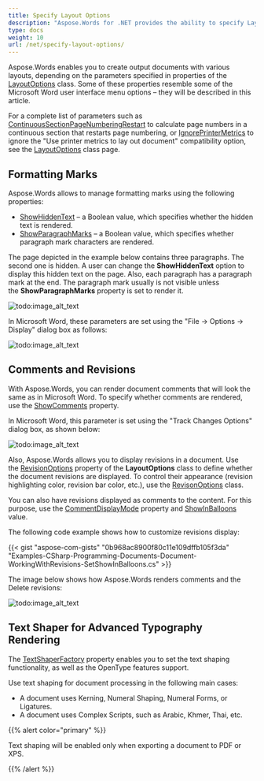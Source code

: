 ```yaml
---
title: Specify Layout Options
description: "Aspose.Words for .NET provides the ability to specify Layout Options for various document layouts."
type: docs
weight: 10
url: /net/specify-layout-options/
---
```


Aspose.Words enables you to create output documents with various layouts, depending on the parameters specified in properties of the [LayoutOptions](https://apireference.aspose.com/words/net/aspose.words.layout/layoutoptions) class. Some of these properties resemble some of the Microsoft Word user interface menu options – they will be described in this article.

For a complete list of parameters such as [ContinuousSectionPageNumberingRestart](https://apireference.aspose.com/words/net/aspose.words.layout/layoutoptions/properties/continuoussectionpagenumberingrestart) to calculate page numbers in a continuous section that restarts page numbering, or [IgnorePrinterMetrics](https://apireference.aspose.com/words/net/aspose.words.layout/layoutoptions/properties/ignoreprintermetrics) to ignore the "Use printer metrics to lay out document" compatibility option, see the [LayoutOptions](https://apireference.aspose.com/words/net/aspose.words.layout/layoutoptions) class page.

## Formatting Marks

Aspose.Words allows to manage formatting marks using the following properties:

- [ShowHiddenText](https://apireference.aspose.com/net/words/aspose.words.layout/layoutoptions/properties/showhiddentext) – a Boolean value, which specifies whether the hidden text is rendered.
- [ShowParagraphMarks](https://apireference.aspose.com/net/words/aspose.words.layout/layoutoptions/properties/showparagraphmarks) – a Boolean value, which specifies whether paragraph mark characters are rendered.

The page depicted in the example below contains three paragraphs. The second one is hidden. A user can change the **ShowHiddenText** option to display this hidden text on the page. Also, each paragraph has a paragraph mark at the end. The paragraph mark usually is not visible unless the **ShowParagraphMarks** property is set to render it.

![todo:image_alt_text](specify-layout-options_1.png)

In Microsoft Word, these parameters are set using the "File → Options → Display" dialog box as follows:

![todo:image_alt_text](specify-layout-options_2.jpg)

## Comments and Revisions

With Aspose.Words, you can render document comments that will look the same as in Microsoft Word. To specify whether comments are rendered, use the [ShowComments](https://apireference.aspose.com/net/words/aspose.words.layout/layoutoptions/properties/showcomments) property.

In Microsoft Word, this parameter is set using the "Track Changes Options" dialog box, as shown below:

![todo:image_alt_text](specify-layout-options_3.jpg)

Also, Aspose.Words allows you to display revisions in a document. Use the [RevisionOptions](https://apireference.aspose.com/net/words/aspose.words.layout/layoutoptions/properties/revisionoptions) property of the **LayoutOptions** class to define whether the document revisions are displayed. To control their appearance (revision highlighting color, revision bar color, etc.), use the [RevisonOptions](https://apireference.aspose.com/net/words/aspose.words.layout/revisionoptions) class.

You can also have revisions displayed as comments to the content. For this purpose, use the [CommentDisplayMode](https://apireference.aspose.com/words/net/aspose.words.layout/layoutoptions/properties/commentdisplaymode) property and [ShowInBalloons](https://apireference.aspose.com/words/net/aspose.words.layout/commentdisplaymode) value.

The following code example shows how to customize revisions display:

{{< gist "aspose-com-gists" "0b968ac8900f80c11e109dffb105f3da" "Examples-CSharp-Programming-Documents-Document-WorkingWithRevisions-SetShowInBalloons.cs" >}}

The image below shows how Aspose.Words renders comments and the Delete revisions:

![todo:image_alt_text](specify-layout-options_4.png)

## Text Shaper for Advanced Typography Rendering

The [TextShaperFactory](https://apireference.aspose.com/net/words/aspose.words.layout/layoutoptions/properties/textshaperfactory) property enables you to set the text shaping functionality, as well as the OpenType features support.

Use text shaping for document processing in the following main cases:

- A document uses Kerning, Numeral Shaping, Numeral Forms, or Ligatures.
- A document uses Complex Scripts, such as Arabic, Khmer, Thai, etc.

{{% alert color="primary" %}} 

Text shaping will be enabled only when exporting a document to PDF or XPS.

{{% /alert %}}
